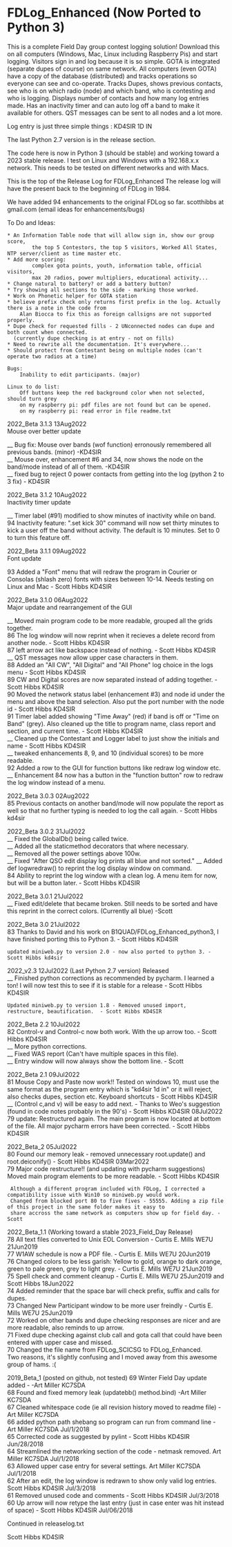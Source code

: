 # FDLog_Enhanced (Now Ported to Python 3)
This is a complete Field Day group contest logging solution!
Download this on all computers (Windows, Mac, Linux including Raspberry Pis) and start logging. 
Visitors sign in and log because it is so simple. GOTA is integrated (separate dupes of course) on same network.
All computers (even GOTA) have a copy of the database (distributed) and tracks operations so everyone 
can see and co-operate. Tracks Dupes, shows previous contacts, see who is on which radio (node) 
and which band, who is contesting and who is logging. Displays number of contacts and how many log entries made. Has an inactivity timer and can auto log off a band to make it available for others. QST messages can be sent to all nodes and a lot more. 

Log entry is just three simple things : KD4SIR 1D IN 

The last Python 2.7 version is in the release section.   

The code here is now in Python 3 (should be stable) and working toward a 2023 stable release. I test on Linux and Windows with a 192.168.x.x network. This needs to be tested on different networks and with Macs.

This is the top of the Release Log for FDLog_Enhanced
The release log will have the present back to the beginning of FDLog in 1984. 

We have added 94 enhancements to the original FDLog so far.
scotthibbs at gmail.com (email ideas for enhancements/bugs)

To Do and Ideas: 
		
	* An Information Table node that will allow sign in, show our group score, 
			the top 5 Contestors, the top 5 visitors, Worked All States, NTP server/client as time master etc.
	* Add more scoring: 
			complex gota points, youth, information table, official visitors, 
			max 20 radios, power multipliers, educational activity... 
	* Change natural to battery? or add a battery button?
	* Try showing all sections to the side - marking those worked.
	* Work on Phonetic helper for GOTA station
	* believe prefix check only returns first prefix in the log. Actually there is a note in the code from
		Alan Biocca to fix this as foreign callsigns are not supported properly.
	* Dupe check for requested fills - 2 UNconnected nodes can dupe and both count when connected. 
	  (currently dupe checking is at entry - not on fills)
	* Need to rewrite all the documentation. It's everywhere...
	* Should protect from Contestant being on multiple nodes (can't operate two radios at a time) 	

	Bugs:  
		Inability to edit participants. (major)
	
	Linux to do list: 
		Off buttons keep the red background color when not selected, should turn grey
		on my raspberry pi: pdf files are not found but can be opened.
		on my raspberry pi: read error in file readme.txt

2022_Beta 3.1.3 13Aug2022    
	Mouse over better update
	
__ Bug fix: Mouse over bands (wof function) erronously remembered all previous bands. (minor) -KD4SIR     
__ Mouse over, enhancement #6 and 34, now shows the node on the band/mode instead of all of them. -KD4SIR   
__ fixed bug to reject 0 power contacts from getting into the log (python 2 to 3 fix) - KD4SIR   
   
2022_Beta 3.1.2 10Aug2022   
	Inactivity timer update
	
__ Timer label (#91) modified to show minutes of inactivity while on band.  
94 Inactivity feature: ".set kick 30" command will now set thirty minutes to kick a user off the band without activity. The default is 10 minutes. Set to 0 to turn this feature off.  


2022_Beta 3.1.1 09Aug2022   
    Font update

 93 Added a "Font" menu that will redraw the program in Courier or Consolas (shlash zero) fonts with sizes between 10-14. 
 Needs testing on Linux and Mac - Scott Hibbs KD4SIR   

2022_Beta 3.1.0 06Aug2022   
	Major update and rearrangement of the GUI

__ Moved main program code to be more readable, grouped all the grids together.  
 86 The log window will now reprint when it recieves a delete record from another node. - Scott Hibbs KD4SIR     
 87 left arrow act like backspace instead of nothing. - Scott Hibbs KD4SIR      
__ QST messages now allow upper case characters in them.  
 88 Added an "All CW", "All Digital" and "All Phone" log choice in the logs menu - Scott Hibbs KD4SIR   
 89 CW and Digital scores are now separated instead of adding together. - Scott Hibbs KD4SIR  
 90 Moved the network status label (enhancement #3) and node id under the menu and above the band selection. Also put the port number with the node id - Scott Hibbs KD4SIR  
 91 Timer label added showing "Time Away" (red) if band is off or "Time on Band" (grey). Also cleaned up the title to program name, class report and section, and current time. - Scott Hibbs KD4SIR  
__  Cleaned up the Contestant and Logger label to just show the initials and name - Scott Hibbs KD4SIR  
__  tweaked enhancements 8, 9, and 10 (individual scores) to be more readable.   
 92 Added a row to the GUI for function buttons like redraw log window etc.  
__  Enhancement 84 now has a button in the "function button" row to redraw the log window instead of a menu.
 

2022_Beta 3.0.3 02Aug2022  
 85 Previous contacts on another band/mode will now populate the report as well so that no further typing is needed to log the call again.	- Scott Hibbs kd4sir  
				
2022_Beta 3.0.2 31Jul2022  
__ Fixed the GlobalDb() being called twice.   
__ Added all the staticmethod decorators that where necessary.  
__ Removed all the power settings above 100w.   
__ Fixed "After QSO edit display log prints all blue and not sorted."
__ Added def logwredraw() to reprint the log display window on command.  
 84	Ability to reprint the log window with a clean log. A menu item for now, but will be a button later. - Scott Hibbs KD4SIR    
 
 2022_Beta 3.0.1 21Jul2022  
__ Fixed edit/delete that became broken. Still needs to be sorted and have this reprint in the correct colors. (Currently all blue) -Scott

2022_Beta 3.0 21Jul2022  
 83 Thanks to David and his work on B1QUAD/FDLog_Enhanced_python3, I have finished porting this to Python 3. - Scott Hibbs KD4SIR  
	
	updated miniweb.py to version 2.0 - now also ported to python 3. - Scott Hibbs kd4sir
		
2022_v2.3 12Jul2022 (Last Python 2.7 version) Released  
__ Finished python corrections as recommended by pycharm. I learned a ton! I will now test this to see if it is stable for a release - Scott Hibbs KD4SIR   
	
	Updated miniweb.py to version 1.8 - Removed unused import, restructure, beautification.  - Scott Hibbs KD4SIR 

2022_Beta 2.2 10Jul2022  
 82 Control-v and Control-c now both work. With the up arrow too. - Scott Hibbs KD4SIR   
__ More python corrections.   
__ Fixed WAS report (Can't have multiple spaces in this file).   
__ Entry window will now always show the bottom line.  - Scott  

2022_Beta 2.1 09Jul2022  
 81 Mouse Copy and Paste now work!! Tested on windows 10, must use the same format as the program entry which is "kd4sir 1d in" or it will reject, also checks dupes, section etc. Keyboard shortcuts - Scott Hibbs KD4SIR  
__ (Control c,and v) will be easy to add next. - Thanks to Weo's suggestion (found in code notes probably in the 90's) - Scott Hibbs KD4SIR 08Jul2022    
 79 update: Restructured again. The main program is now located at bottom of the file. All major pycharm errors have been corrected. - Scott Hibbs KD4SIR  
	
2022_Beta_2 05Jul2022  
 80 Found our memory leak - removed unnecessary root.update() and root.deiconify() - Scott Hibbs KD4SIR 03Mar2022    
 79 Major code restructure!! (and updating with pycharm suggestions) Moved main program elements to be more readable. - Scott Hibbs KD4SIR  

     Although a different program included with FDLog, I corrected a compatibility issue with Win10 so miniweb.py would work. 
     Changed from blocked port 80 to five fives - 55555. Adding a zip file of this project in the same folder makes it easy to 
	 share accross the same network as computers show up for field day. - Scott

2022_Beta_1.1 (Working toward a stable 2023_Field_Day Release)  
 78 All text files converted to Unix EOL Conversion - Curtis E. Mills WE7U 21Jun2019   
 77 W1AW schedule is now a PDF file. - Curtis E. Mills WE7U 20Jun2019      
 76 Changed colors to be less garish: Yellow to gold, orange to dark orange, green to pale green, grey to light grey. - Curtis E. Mills WE7U 21Jun2019    
 75 Spell check and comment cleanup - Curtis E. Mills WE7U 25Jun2019 and Scott Hibbs 18Jun2022     
 74 Added reminder that the space bar will check prefix, suffix and calls for dupes.    
 73 Changed New Participant window to be more user freindly - Curtis E. Mills WE7U 25Jun2019   
 72 Worked on other bands and dupe checking responses are nicer and are more readable, also reminds to up arrow.      
 71 Fixed dupe checking against club call and gota call that could have been entered with upper case and missed.   
 70 Changed the file name from FDLog_SCICSG to FDLog_Enhanced.   
	Two reasons, it's slightly confusing and I moved away from this awesome group of hams. :(    
 
2019_Beta_1 (posted on github, not tested)
 69 Winter Field Day update added - -Art Miller KC7SDA   
 68 Found and fixed memory leak (updatebb() method.bind) -Art Miller KC7SDA   
 67 Cleaned whitespace code (ie all revision history moved to readme file) -Art Miller KC7SDA   
 66 added python path shebang so program can run from command line - Art Miller KC7SDA Jul/1/2018   
 65 Corrected code as suggested by pylint - Scott Hibbs KD4SIR Jun/28/2018   
 64 Streamlined the networking section of the code - netmask removed. Art Miller KC7SDA Jul/1/2018   
 63 Allowed upper case entry for several settings. Art Miller KC7SDA Jul/1/2018   
 62 After an edit, the log window is redrawn to show only valid log entries. Scott Hibbs KD4SIR Jul/3/2018   
 61 Removed unused code and comments - Scott Hibbs KD4SIR Jul/3/2018   
 60 Up arrow will now retype the last entry (just in case enter was hit instead of space) - Scott Hibbs KD4SIR Jul/06/2018   

Continued in releaselog.txt

Scott Hibbs KD4SIR
